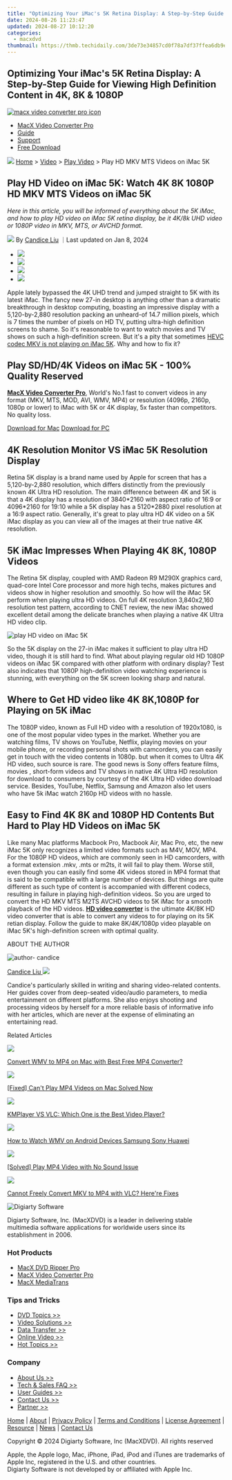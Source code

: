 ```yaml
---
title: "Optimizing Your iMac's 5K Retina Display: A Step-by-Step Guide for Viewing High Definition Content in 4K, 8K & 1080P"
date: 2024-08-26 11:23:47
updated: 2024-08-27 10:12:20
categories:
  - macxdvd
thumbnail: https://thmb.techidaily.com/3de73e34857cd0f78a7df37ffea6db9e6fc87f29fa552917e2c2599c84130202.jpg
---
```


## Optimizing Your iMac's 5K Retina Display: A Step-by-Step Guide for Viewing High Definition Content in 4K, 8K & 1080P

[![macx video converter pro icon](https://www.macxdvd.com/mac-dvd-video-converter-how-to/../image-style/new-seo/icon11.png)](https://tools.techidaily.com/macxdvd/products/)

* [MacX Video Converter Pro](https://tools.techidaily.com/macxdvd/products/)
* [Guide](https://tools.techidaily.com/macxdvd/products/)
* [Support](https://tools.techidaily.com/macxdvd/products/)
* [Free Download](https://tools.techidaily.com/macxdvd/products/)



![](https://www.macxdvd.com/mac-dvd-video-converter-how-to/../image-style/new-seo/icon7.png) [Home](https://tools.techidaily.com/macxdvd/products/) \> [Video](https://tools.techidaily.com/macxdvd/products/) \> [Play Video](https://tools.techidaily.com/macxdvd/products/) \> Play HD MKV MTS Videos on iMac 5K

## Play HD Video on iMac 5K: Watch 4K 8K 1080P HD MKV MTS Videos on iMac 5K



_Here in this article, you will be informed of everything about the 5K iMac, and how to play HD video on iMac 5K retina display, be it 4K/8k UHD video or 1080P video in MKV, MTS, or AVCHD format._

![](https://www.macxdvd.com/mac-dvd-video-converter-how-to/../image-style/new-seo/icon6.png) By [Candice Liu](https://tools.techidaily.com/macxdvd/products/) ｜Last updated on Jan 8, 2024

* [![](https://www.macxdvd.com/mac-dvd-video-converter-how-to/../image-style/new-seo/share-fa.jpg)](https://www.facebook.com/sharer/sharer.php?u=https://www.macxdvd.com/mac-dvd-video-converter-how-to/play-hd-mkv-mts-avhcd-video-on-imac-5k-retina-display.htm)
* [![](https://www.macxdvd.com/mac-dvd-video-converter-how-to/../image-style/new-seo/share-tw.jpg)](https://twitter.com/intent/tweet?url=https://www.macxdvd.com/mac-dvd-video-converter-how-to/play-hd-mkv-mts-avhcd-video-on-imac-5k-retina-display.htm&text=)
* [![](https://www.macxdvd.com/mac-dvd-video-converter-how-to/../image-style/new-seo/share-email.jpg)](https://www.macxdvd.com/mac-dvd-video-converter-how-to/mailto:info@example.com?&subject=&body=https://www.macxdvd.com/mac-dvd-video-converter-how-to/play-hd-mkv-mts-avhcd-video-on-imac-5k-retina-display.htm)
* [![](https://www.macxdvd.com/mac-dvd-video-converter-how-to/../image-style/new-seo/share-in.jpg)](https://www.linkedin.com/shareArticle?mini=true&url=https://www.macxdvd.com/mac-dvd-video-converter-how-to/play-hd-mkv-mts-avhcd-video-on-imac-5k-retina-display.htm&title=&summary=&source=)

Apple lately bypassed the 4K UHD trend and jumped straight to 5K with its latest iMac. The fancy new 27-in desktop is anything other than a dramatic breakthrough in desktop computing, boasting an impressive display with a 5,120-by-2,880 resolution packing an unheard-of 14.7 million pixels, which is 7 times the number of pixels on HD TV, putting ultra-high definition screens to shame. So it's reasonable to want to watch movies and TV shows on such a high-definition screen. But it's a pity that sometimes [HEVC codec MKV is not playing on iMac 5K](https://tools.techidaily.com/macxdvd/products/). Why and how to fix it? 

## Play SD/HD/4K Videos on iMac 5K - 100% Quality Reserved 

[**MacX Video Converter Pro**](https://tools.techidaily.com/macxdvd/products/), World's No.1 fast to convert videos in any format (MKV, MTS, MOD, AVI, WMV, MP4) or resolution (4096p, 2160p, 1080p or lower) to iMac with 5K or 4K display, 5x faster than competitors. No quality loss.

[Download for Mac](https://tools.techidaily.com/macxdvd/products/) [Download for PC](https://tools.techidaily.com/macxdvd/products/) 

## 4K Resolution Monitor VS iMac 5K Resolution Display

Retina 5K display is a brand name used by Apple for screen that has a 5,120-by-2,880 resolution, which differs distinctly from the previously known 4K Ultra HD resolution. The main difference between 4K and 5K is that a 4K display has a resolution of 3840\*2160 with aspect ratio of 16:9 or 4096\*2160 for 19:10 while a 5K display has a 5120\*2880 pixel resolution at a 16:9 aspect ratio. Generally, it's great to play ultra HD 4K video on a 5K iMac display as you can view all of the images at their true native 4K resolution. 

## 5K iMac Impresses When Playing 4K 8K, 1080P Videos

The Retina 5K display, coupled with AMD Radeon R9 M290X graphics card, quad-core Intel Core processor and more high techs, makes pictures and videos show in higher resolution and smoothly. So how will the iMac 5K perform when playing ultra HD videos. On full 4K resolution 3,840x2,160 resolution test pattern, according to CNET review, the new iMac showed excellent detail among the delicate branches when playing a native 4K Ultra HD video clip. 

![play HD video on iMac 5K](https://www.macxdvd.com/mac-dvd-video-converter-how-to/article-image/imac-5k-0122.jpg) 

So the 5K display on the 27-in iMac makes it sufficient to play ultra HD video, though it is still hard to find. What about playing regular old HD 1080P videos on iMac 5K compared with other platform with ordinary display? Test also indicates that 1080P high-definition video watching experience is stunning, with everything on the 5K screen looking sharp and natural. 

## Where to Get HD video like 4K 8K,1080P for Playing on 5K iMac

The 1080P video, known as Full HD video with a resolution of 1920x1080, is one of the most popular video types in the market. Whether you are watching films, TV shows on YouTube, Netflix, playing movies on your mobile phone, or recording personal shots with camcorders, you can easily get in touch with the video contents in 1080p. but when it comes to Ultra 4K HD video, such source is rare. The good news is Sony offers feature films, movies , short-form videos and TV shows in native 4K Ultra HD resolution for download to consumers by courtesy of the 4K Ultra HD video download service. Besides, YouTube, Netflix, Samsung and Amazon also let users who have 5k iMac watch 2160p HD videos with no hassle. 

## Easy to Find 4K 8K and 1080P HD Contents But Hard to Play HD Videos on iMac 5K

Like many Mac platforms Macbook Pro, Macbook Air, Mac Pro, etc, the new iMac 5K only recognizes a limited video formats such as M4V, MOV, MP4\. For the 1080P HD videos, which are commonly seen in HD camcorders, with a format extension .mkv, .mts or m2ts, it will fail to play them. Worse still, even though you can easily find some 4K videos stored in MP4 format that is said to be compatible with a large number of devices. But things are quite different as such type of content is accompanied with different codecs, resulting in failure in playing high-definition videos. So you are urged to convert the HD MKV MTS M2TS AVCHD videos to 5K iMac for a smooth playback of the HD videos. [**HD video converter**](https://tools.techidaily.com/macxdvd/products/) is the ultimate 4K/8K HD video converter that is able to convert any videos to for playing on its 5K retian display. Follow the guide to make 8K/4K/1080p video playable on iMac 5K's high-definition screen with optimal quality.

ABOUT THE AUTHOR

![author- candice](https://www.macxdvd.com/mac-dvd-video-converter-how-to/../image-style/new-seo/candice.png) 

[Candice Liu ![](https://www.macxdvd.com/mac-dvd-video-converter-how-to/../image-style/new-seo/share-in1.jpg)](https://www.linkedin.com/in/candice-liu-444483a3/) 

Candice's particularly skilled in writing and sharing video-related contents. Her guides cover from deep-seated video/audio parameters, to media entertainment on different platforms. She also enjoys shooting and processing videos by herself for a more reliable basis of informative info with her articles, which are never at the expense of eliminating an entertaining read.



Related Articles

![](https://www.macxdvd.com/mac-dvd-video-converter-how-to/../image-style/new-seo/pic7.jpg)

[Convert WMV to MP4 on Mac with Best Free MP4 Converter?](https://tools.techidaily.com/macxdvd/products/) 

![](https://www.macxdvd.com/mac-dvd-video-converter-how-to/../image-style/new-seo/pic6.jpg)

[\[Fixed\] Can't Play MP4 Videos on Mac Solved Now](https://tools.techidaily.com/macxdvd/products/) 

![](https://www.macxdvd.com/mac-dvd-video-converter-how-to/../image-style/new-seo/pic5.jpg)

[KMPlayer VS VLC: Which One is the Best Video Player?](https://tools.techidaily.com/macxdvd/products/) 

![](https://www.macxdvd.com/mac-dvd-video-converter-how-to/../image-style/new-seo/pic4.jpg)

[How to Watch WMV on Android Devices Samsung Sony Huawei](https://tools.techidaily.com/macxdvd/products/) 

![](https://www.macxdvd.com/mac-dvd-video-converter-how-to/../image-style/new-seo/pic3.jpg)

[\[Solved\] Play MP4 Video with No Sound Issue](https://tools.techidaily.com/macxdvd/products/) 

![](https://www.macxdvd.com/mac-dvd-video-converter-how-to/../image-style/new-seo/pic2.jpg)

[Cannot Freely Convert MKV to MP4 with VLC? Here're Fixes](https://tools.techidaily.com/macxdvd/products/) 



![Digiarty Software](https://www.macxdvd.com/mac-dvd-video-converter-how-to/../icon/logo.png) 

Digiarty Software, Inc. (MacXDVD) is a leader in delivering stable multimedia software applications for worldwide users since its establishment in 2006.

### Hot Products

* [MacX DVD Ripper Pro](https://tools.techidaily.com/macxdvd/products/)
* [MacX Video Converter Pro](https://tools.techidaily.com/macxdvd/products/)
* [MacX MediaTrans](https://tools.techidaily.com/macxdvd/products/)

### Tips and Tricks

* [DVD Topics >>](https://tools.techidaily.com/macxdvd/products/)
* [Video Solutions >>](https://tools.techidaily.com/macxdvd/products/)
* [Data Transfer >>](https://tools.techidaily.com/macxdvd/products/)
* [Online Video >>](https://tools.techidaily.com/macxdvd/products/)
* [Hot Topics >>](https://tools.techidaily.com/macxdvd/products/)

### Company

* [About Us >>](https://tools.techidaily.com/macxdvd/products/)
* [Tech & Sales FAQ >>](https://tools.techidaily.com/macxdvd/products/)
* [User Guides >>](https://tools.techidaily.com/macxdvd/products/)
* [Contact Us >>](https://tools.techidaily.com/macxdvd/products/)
* [Partner >>](https://tools.techidaily.com/macxdvd/products/)



[Home](https://tools.techidaily.com/macxdvd/products/) | [About](https://tools.techidaily.com/macxdvd/products/) | [Privacy Policy](https://tools.techidaily.com/macxdvd/products/) | [Terms and Conditions](https://tools.techidaily.com/macxdvd/products/) | [License Agreement](https://tools.techidaily.com/macxdvd/products/) | [Resource](https://tools.techidaily.com/macxdvd/products/) | [News](https://tools.techidaily.com/macxdvd/products/) | [Contact Us](https://tools.techidaily.com/macxdvd/products/)

Copyright © 2024 Digiarty Software, Inc (MacXDVD). All rights reserved

Apple, the Apple logo, Mac, iPhone, iPad, iPod and iTunes are trademarks of Apple Inc, registered in the U.S. and other countries.  
Digiarty Software is not developed by or affiliated with Apple Inc.

<ins class="adsbygoogle"
     style="display:block"
     data-ad-format="autorelaxed"
     data-ad-client="ca-pub-7571918770474297"
     data-ad-slot="1223367746"></ins>



<ins class="adsbygoogle"
     style="display:block"
     data-ad-client="ca-pub-7571918770474297"
     data-ad-slot="8358498916"
     data-ad-format="auto"
     data-full-width-responsive="true"></ins>
